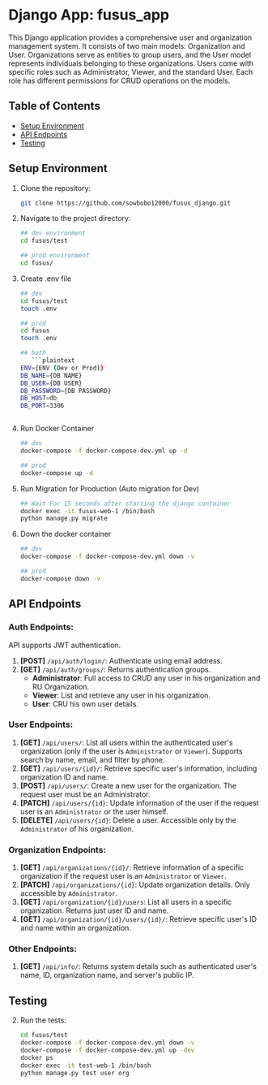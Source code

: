 # Django App: fusus_app

This Django application provides a comprehensive user and organization management system. It consists of two main models: Organization and User. Organizations serve as entities to group users, and the User model represents individuals belonging to these organizations. Users come with specific roles such as Administrator, Viewer, and the standard User. Each role has different permissions for CRUD operations on the models.

## Table of Contents
- [Setup Environment](#setup-environment)
- [API Endpoints](#api-endpoints)
- [Testing](#testing)
  
## Setup Environment

1. Clone the repository:
    ```bash
    git clone https://github.com/sowbobo12000/fusus_django.git
    ```

2. Navigate to the project directory:
    ```bash
   ## dev environment
    cd fusus/test
   
   ## prod environment
   cd fusus/
    ```
3. Create .env file
    ```bash
    ## dev
   cd fusus/test
   touch .env
   
   ## prod
   cd fusus
   touch .env
   
   ## both
       ```plaintext
    ENV={ENV (Dev or Prod)}
    DB_NAME={DB NAME}
    DB_USER={DB USER}
    DB_PASSWORD={DB PASSWORD}
    DB_HOST=db
    DB_PORT=3306
    ```

    ```
   
4. Run Docker Container
    ```bash
    ## dev
   docker-compose -f docker-compose-dev.yml up -d
   
   ## prod
   docker-compose up -d
    ```
   
5. Run Migration for Production (Auto migration for Dev)
    ```bash
   ## Wait For 15 seconds after starting the django container
    docker exec -it fusus-web-1 /bin/bash
    python manage.py migrate
    ```
6. Down the docker container
    ```bash
    ## dev
   docker-compose -f docker-compose-dev.yml down -v
   
   ## prod
   docker-compose down -v
    ```

## API Endpoints

### Auth Endpoints:

API supports JWT authentication.  
1. **[POST]** `/api/auth/login/`: Authenticate using email address.  
2. **[GET]** `/api/auth/groups/`: Returns authentication groups.  
   - **Administrator**: Full access to CRUD any user in his organization and RU Organization.  
   - **Viewer**: List and retrieve any user in his organization.  
   - **User**: CRU his own user details.  

### User Endpoints:

1. **[GET]** `/api/users/`: List all users within the authenticated user's organization (only if the user is `Administrator` or `Viewer`). Supports search by name, email, and filter by phone.  
2. **[GET]** `/api/users/{id}/`: Retrieve specific user's information, including organization ID and name.  
3. **[POST]** `/api/users/`: Create a new user for the organization. The request user must be an Administrator.  
4. **[PATCH]** `/api/users/{id}`: Update information of the user if the request user is an `Administrator` or the user himself.  
5. **[DELETE]** `/api/users/{id}`: Delete a user. Accessible only by the `Administrator` of his organization.  

### Organization Endpoints:

1. **[GET]** `/api/organizations/{id}/`: Retrieve information of a specific organization if the request user is an `Administrator` or `Viewer`.  
2. **[PATCH]** `/api/organizations/{id}`: Update organization details. Only accessible by `Administrator`.  
3. **[GET]** `/api/organization/{id}/users`: List all users in a specific organization. Returns just user ID and name.  
4. **[GET]** `/api/organization/{id}/users/{id}/`: Retrieve specific user's ID and name within an organization.  

### Other Endpoints:

1. **[GET]** `/api/info/`: Returns system details such as authenticated user's name, ID, organization name, and server's public IP.

## Testing

2. Run the tests:
    ```bash
   cd fusus/test
   docker-compose -f docker-compose-dev.yml down -v
   docker-compose -f docker-compose-dev.yml up -dev
   docker ps 
   docker exec -it test-web-1 /bin/bash
   python manage.py test user org
    ```
